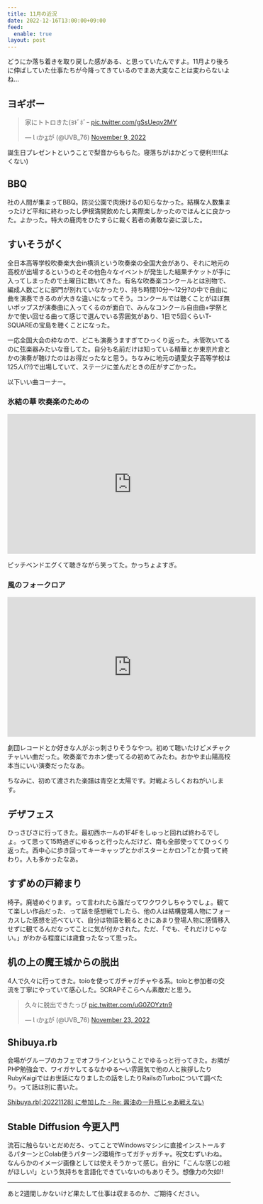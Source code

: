 ```yaml
---
title: 11月の近況
date: 2022-12-16T13:00:00+09:00
feed:
  enable: true
layout: post
---
```


どうにか落ち着きを取り戻した感がある、と思っていたんですよ。11月より後ろに伸ばしていた仕事たちが今降ってきているのでまあ大変なことは変わらないよね…

## ヨギボー

<blockquote class="twitter-tweet"><p lang="ja" dir="ltr">家にトトロきた(ﾖｷﾞﾎﾞｰ <a href="https://t.co/gSsUeqv2MY">pic.twitter.com/gSsUeqv2MY</a></p>&mdash; Ɩ ıかʓが (@UVB_76) <a href="https://twitter.com/UVB_76/status/1590483412326166528?ref_src=twsrc%5Etfw">November 9, 2022</a></blockquote> <script async src="https://platform.twitter.com/widgets.js" charset="utf-8"></script>

誕生日プレゼントということで梨音からもらた。寝落ちがはかどって便利!!!!!(よくない)

## BBQ

社の人間が集まってBBQ。防災公園で肉焼けるの知らなかった。結構な人数集まったけど平和に終わったし伊根満開飲めたし実際楽しかったのでほんとに良かった。よかった。特大の鹿肉をひたすらに裁く若者の勇敢な姿に涙した。

## すいそうがく

全日本高等学校吹奏楽大会in横浜という吹奏楽の全国大会があり、それに地元の高校が出場するというのとその他色々なイベントが発生した結果チケットが手に入ってしまったので土曜日に聴いてきた。有名な吹奏楽コンクールとは別物で、編成人数ごとに部門が別れていなかったり、持ち時間10分〜12分?の中で自由に曲を演奏できるのが大きな違いになってそう。コンクールでは聴くことがほぼ無いポップスが演奏曲に入ってくるのが面白で、みんなコンクール自由曲+学祭とかで使い回せる曲って感じで選んでいる雰囲気があり、1日で5回くらいT-SQUAREの宝島を聴くことになった。

一応全国大会の枠なので、どこも演奏うますぎてひっくり返った。木管吹いてるのに弦楽器みたいな音してた。自分も名前だけは知っている精華とか東京片倉とかの演奏が聴けたのはお得だったなと思う。ちなみに地元の遺愛女子高等学校は125人(?!)で出場していて、ステージに並んだときの圧がすごかった。

以下いい曲コーナー。

### 氷結の華 吹奏楽のための

<iframe width="560" height="315" src="https://www.youtube.com/embed/WM0ZvqVC2oM" title="YouTube video player" frameborder="0" allow="accelerometer; autoplay; clipboard-write; encrypted-media; gyroscope; picture-in-picture" allowfullscreen></iframe>

ピッチベンドエグくて聴きながら笑ってた。かっちょよすぎ。

### 風のフォークロア

<iframe width="560" height="315" src="https://www.youtube.com/embed/fKSIoxUhvig" title="YouTube video player" frameborder="0" allow="accelerometer; autoplay; clipboard-write; encrypted-media; gyroscope; picture-in-picture" allowfullscreen></iframe>

劇団レコードとか好きな人がぶっ刺さりそうなやつ。初めて聴いたけどメチャクチャいい曲だった。吹奏楽でカホン使ってるの初めてみたわ。おかやま山陽高校本当にいい演奏だったなあ。

ちなみに、初めて渡された楽譜は青空と太陽です。対戦よろしくおねがいします。

## デザフェス

ひっさびさに行ってきた。最初西ホールの1F4Fをしゅっと回れば終わるでしょ。って思って15時過ぎにゆるっと行ったんだけど、南も全部使っててひっくり返った。西中心に歩き回ってキーキャップとかポスターとかロンTとか買って終わり。人も多かったなあ。

## すずめの戸締まり

椅子。廃墟めぐります。って言われたら誰だってワクワクしちゃうでしょ。観てて楽しい作品だった、って話を感想戦でしたら、他の人は結構登場人物にフォーカスした感想を述べていて、自分は物語を観るときにあまり登場人物に感情移入せずに観てるんだなってことに気が付かされた。ただ、「でも、それだけじゃない。」がわかる程度には歳食ったなって思った。

## 机の上の魔王城からの脱出

4人で久々に行ってきた。toioを使ってガチャガチャやる系。toioと参加者の交流を丁寧にやっていて感心した。SCRAPそこらへん素敵だと思う。
<blockquote class="twitter-tweet"><p lang="ja" dir="ltr">久々に脱出できたっぴ <a href="https://t.co/uG0ZOYztn9">pic.twitter.com/uG0ZOYztn9</a></p>&mdash; Ɩ ıかʓが (@UVB_76) <a href="https://twitter.com/UVB_76/status/1595305616565600256?ref_src=twsrc%5Etfw">November 23, 2022</a></blockquote> <script async src="https://platform.twitter.com/widgets.js" charset="utf-8"></script>

## Shibuya.rb

会場がグループのカフェでオフラインということでゆるっと行ってきた。お隣がPHP勉強会で、ワイガヤしてるなかゆる〜い雰囲気で他の人と挨拶したりRubyKaigiではお世話になりましたの話をしたりRailsのTurboについて調べたり。って話は別に書いた。

[Shibuya.rb[:20221128] に参加した - Re: 醤油の一升瓶じゃあ戦えない](https://uvb-76.hatenablog.com/entry/2022/11/29/034809)

## Stable Diffusion 今更入門

流石に触らないとだめだろ、ってことでWindowsマシンに直接インストールするパターンとColab使うパターン2環境作ってガチャガチャ。呪文むずいわね。なんらかのイメージ画像としては使えそうかって感じ。自分に「こんな感じの絵がほしい!」という気持ちを言語化できていないのもありそう。想像力の欠如!!

------------

あと2週間しかないけど果たして仕事は収まるのか、ご期待ください。
